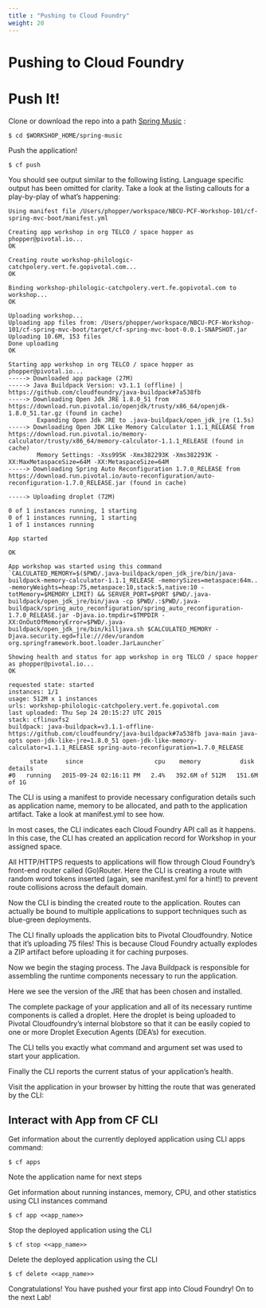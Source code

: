 ```yaml
---
title : "Pushing to Cloud Foundry"
weight: 20
---
```


# Pushing to Cloud Foundry

# Push It!

Clone or download the repo into a path [Spring Music](https://github.com/nicksterling/spring-music.git) :

    $ cd $WORKSHOP_HOME/spring-music

Push the application!

    $ cf push

You should see output similar to the following listing. Language specific output has been omitted for clarity. Take a look at the listing callouts for a play-by-play of what’s happening:


    Using manifest file /Users/phopper/workspace/NBCU-PCF-Workshop-101/cf-spring-mvc-boot/manifest.yml

    Creating app workshop in org TELCO / space hopper as phopper@pivotal.io...
    OK

    Creating route workshop-philologic-catchpolery.vert.fe.gopivotal.com...
    OK

    Binding workshop-philologic-catchpolery.vert.fe.gopivotal.com to workshop...
    OK

    Uploading workshop...
    Uploading app files from: /Users/phopper/workspace/NBCU-PCF-Workshop-101/cf-spring-mvc-boot/target/cf-spring-mvc-boot-0.0.1-SNAPSHOT.jar
    Uploading 10.6M, 153 files
    Done uploading
    OK

    Starting app workshop in org TELCO / space hopper as phopper@pivotal.io...
    -----> Downloaded app package (27M)
    -----> Java Buildpack Version: v3.1.1 (offline) | https://github.com/cloudfoundry/java-buildpack#7a538fb
    -----> Downloading Open Jdk JRE 1.8.0_51 from https://download.run.pivotal.io/openjdk/trusty/x86_64/openjdk-1.8.0_51.tar.gz (found in cache)
            Expanding Open Jdk JRE to .java-buildpack/open_jdk_jre (1.5s)
    -----> Downloading Open JDK Like Memory Calculator 1.1.1_RELEASE from https://download.run.pivotal.io/memory-calculator/trusty/x86_64/memory-calculator-1.1.1_RELEASE (found in cache)
            Memory Settings: -Xss995K -Xmx382293K -Xms382293K -XX:MaxMetaspaceSize=64M -XX:MetaspaceSize=64M
    -----> Downloading Spring Auto Reconfiguration 1.7.0_RELEASE from https://download.run.pivotal.io/auto-reconfiguration/auto-reconfiguration-1.7.0_RELEASE.jar (found in cache)

    -----> Uploading droplet (72M)

    0 of 1 instances running, 1 starting
    0 of 1 instances running, 1 starting
    1 of 1 instances running

    App started

    OK

    App workshop was started using this command `CALCULATED_MEMORY=$($PWD/.java-buildpack/open_jdk_jre/bin/java-buildpack-memory-calculator-1.1.1_RELEASE -memorySizes=metaspace:64m.. -memoryWeights=heap:75,metaspace:10,stack:5,native:10 -totMemory=$MEMORY_LIMIT) && SERVER_PORT=$PORT $PWD/.java-buildpack/open_jdk_jre/bin/java -cp $PWD/.:$PWD/.java-buildpack/spring_auto_reconfiguration/spring_auto_reconfiguration-1.7.0_RELEASE.jar -Djava.io.tmpdir=$TMPDIR -XX:OnOutOfMemoryError=$PWD/.java-buildpack/open_jdk_jre/bin/killjava.sh $CALCULATED_MEMORY -Djava.security.egd=file:///dev/urandom org.springframework.boot.loader.JarLauncher`

    Showing health and status for app workshop in org TELCO / space hopper as phopper@pivotal.io...
    OK

    requested state: started
    instances: 1/1
    usage: 512M x 1 instances
    urls: workshop-philologic-catchpolery.vert.fe.gopivotal.com
    last uploaded: Thu Sep 24 20:15:27 UTC 2015
    stack: cflinuxfs2
    buildpack: java-buildpack=v3.1.1-offline-https://github.com/cloudfoundry/java-buildpack#7a538fb java-main java-opts open-jdk-like-jre=1.8.0_51 open-jdk-like-memory-calculator=1.1.1_RELEASE spring-auto-reconfiguration=1.7.0_RELEASE

          state     since                    cpu    memory           disk           details
    #0   running   2015-09-24 02:16:11 PM   2.4%   392.6M of 512M   151.6M of 1G

   
The CLI is using a manifest to provide necessary configuration details such as application name, memory to be allocated, and path to the application artifact. Take a look at manifest.yml to see how.

In most cases, the CLI indicates each Cloud Foundry API call as it happens. In this case, the CLI has created an application record for Workshop in your assigned space.

All HTTP/HTTPS requests to applications will flow through Cloud Foundry’s front-end router called (Go)Router. Here the CLI is creating a route with random word tokens inserted (again, see manifest.yml for a hint!) to prevent route collisions across the default domain.

Now the CLI is binding the created route to the application. Routes can actually be bound to multiple applications to support techniques such as blue-green deployments.

The CLI finally uploads the application bits to Pivotal Cloudfoundry. Notice that it’s uploading 75 files! This is because Cloud Foundry actually explodes a ZIP artifact before uploading it for caching purposes.

Now we begin the staging process. The Java Buildpack is responsible for assembling the runtime components necessary to run the application.

Here we see the version of the JRE that has been chosen and installed.

The complete package of your application and all of its necessary runtime components is called a droplet. Here the droplet is being uploaded to Pivotal Cloudfoundry’s internal blobstore so that it can be easily copied to one or more Droplet Execution Agents (DEA’s) for execution.

The CLI tells you exactly what command and argument set was used to start your application.

Finally the CLI reports the current status of your application’s health.

Visit the application in your browser by hitting the route that was generated by the CLI:

## Interact with App from CF CLI

Get information about the currently deployed application using CLI apps command:

    $ cf apps

Note the application name for next steps

Get information about running instances, memory, CPU, and other statistics using CLI instances command

    $ cf app <<app_name>>

Stop the deployed application using the CLI

    $ cf stop <<app_name>>

Delete the deployed application using the CLI

    $ cf delete <<app_name>>

Congratulations! You have pushed your first app into Cloud Foundry!
On to the next Lab!

